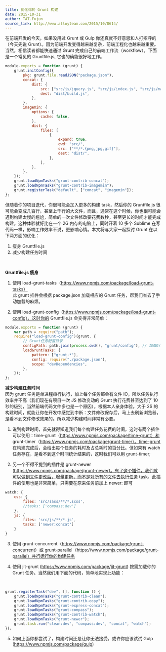 ```yaml
---
title: 优化你的 Grunt 构建
date: 2015-10-31
author: TAT.Fujun
source_link: http://www.alloyteam.com/2015/10/8614/
---
```


在前端开发的今天，如果没用过 Grunt 或 Gulp 你还真就不好意思和人打招呼的（今天先说 Grunt）。因为前端开发变得越来越复杂，前端工程化也越来越重要。当然，相信读者都能快速通过 Grunt 完成自己的前端工作流（workflow），下面是一个常见的 Gruntfile.js, 它也的确能很好地工作。

```javascript
module.exports = function (grunt) {
    grunt.initConfig({
        pkg: grunt.file.readJSON("package.json"),
        concat: {
            dist: {
                src: ["src/js/jquery.js", "src/js/index.js", "src/js/main.js"],
                dest: "dist/build.js",
            },
        },
        imagemin: {
            options: {
                cache: false,
            },
            dist: {
                files: [
                    {
                        expand: true,
                        cwd: "src/",
                        src: ["**/*.{png,jpg,gif}"],
                        dest: "dist/",
                    },
                ],
            },
        },
    });
    grunt.loadNpmTasks("grunt-contrib-concat");
    grunt.loadNpmTasks("grunt-contrib-imagemin");
    grunt.registerTask("default", ["concat", "imagemin"]);
};
```

但随着你的项目迭代，你很可能会加入更多的构建 task，然后你的 Gruntfile.js 很可能会变成几百行，甚至上千行的大文件，而且，通常在这个时候，你也很可能会遇到构建太慢的尴尬，简单的一次文件修改要花费数秒，甚至更长的时间才能完成构建。这种体验就好比在一个 2G 内存的电脑上，同时开着 10 多个 Sublime 在写代码一样，影响工作效率不说，更影响心情。本文将与大家一起探讨 Grunt 在以下两方面的优化：

1. 瘦身 Gruntfile.js  
2. 减少构建任务时间  

 

**Gruntfile.js 瘦身**

1. 使用 load-grunt-tasks（<https://www.npmjs.com/package/load-grunt-tasks）>  
此 grunt 插件会根据 package.json 加载相应的 Grunt 任务，帮我们省去了手动加载的麻烦。

2. 使用 load-grunt-config（<https://www.npmjs.com/package/load-grunt-config），这时你的> Gruntfile.js 会变得非常简单：

```javascript
module.exports = function (grunt) {
    var path = require("path");
    require("load-grunt-config")(grunt, {
        // Grunt任务配置目录
        configPath: path.join(process.cwd(), "grunt/config"), // 加载Grunt任务并初始化
        loadGruntTasks: {
            pattern: ["grunt-*"],
            config: require("./package.json"),
            scope: "devDependencies",
        },
    });
};
```

**减少构建任务时间**  
因为 grunt 任务是单进程串行执行，加上每个任务都会有文件 IO，所以任务执行效率并不高（我们现在有项目一次 JS 修改变动的 Grunt 执行花费甚至达到了 10 秒的级别，当然前端代码文件多也是一个原因）。根据本人亲身体验，大于 2S 的构建时间，就能让你在开发中感觉到中断：文件修改保存后，马上去刷新浏览器，是看不到文件修改效果的。所以减少构建时间非常有必要。

1. 说到构建时间，首先就得知道我们每个构建任务花费的时间。这时有两个插件可以使用：time-grunt（<https://www.npmjs.com/package/time-grunt）和> grunt-timer（<https://www.npmjs.com/package/grunt-timer）。time-grunt> 在构建完成后，会给出每个任务的耗时及占总耗时的百分比。但如果有 watch 任务存在，是看不到这个时间统计结果的，这时我们可以用 grunt-timer;

2. 另一个不得不提到的插件是 grunt-newer (<https://www.npmjs.com/package/grunt-newer)。有了这个插件，我们就可以做到文件更改后，增量更新，而不是对所有的文件去执行任务> task。此插件的使用也是非常简单，只需要在原来任务前加上 newer: 即可

```javascript
watch: {
    css: {
        files: 'src/sass/**/*.scss',
        //tasks: ['compass:dev']
    },
    js: {
        files: 'src/js/**/*.js',
        tasks: ['newer:concat']
    }
}
```

3. 使用 grunt-concurrent（<https://www.npmjs.com/package/grunt-concurrent）或> grunt-parallel（<https://www.npmjs.com/package/grunt-parallel）并行运行你的构建任务>

4. 使用 jit-grunt (<https://www.npmjs.com/package/jit-grunt>) 按需加载你的 Grunt 任务。当然我们用下面的代码，简单地实现此功能：  

 

```javascript
grunt.registerTask("dev", [], function () {
    grunt.loadNpmTasks("grunt-contrib-clean");
    grunt.loadNpmTasks("grunt-contrib-copy");
    grunt.loadNpmTasks("grunt-express-concat");
    grunt.loadNpmTasks("grunt-compass");
    grunt.loadNpmTasks("grunt-contrib-watch");
    grunt.loadNpmTasks("grunt-newer");
    grunt.task.run("clean:dev", "compass:dev", "concat", "watch");
});
```

5. 如何上面你都尝试了，构建时间还是让你无法接受，或许你应该试试 Gulp (<https://www.npmjs.com/package/gulp>)